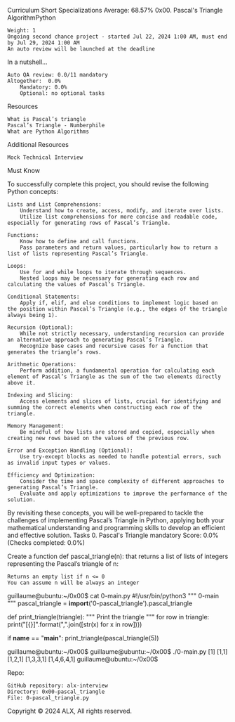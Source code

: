 

Curriculum
Short Specializations Average: 68.57%
0x00. Pascal's Triangle
AlgorithmPython

    Weight: 1
    Ongoing second chance project - started Jul 22, 2024 1:00 AM, must end by Jul 29, 2024 1:00 AM
    An auto review will be launched at the deadline

In a nutshell…

    Auto QA review: 0.0/11 mandatory
    Altogether:  0.0%
        Mandatory: 0.0%
        Optional: no optional tasks

Resources

    What is Pascal’s triangle
    Pascal’s Triangle - Numberphile
    What are Python Algorithms

Additional Resources

    Mock Technical Interview

Must Know

To successfully complete this project, you should revise the following Python concepts:

    Lists and List Comprehensions:
        Understand how to create, access, modify, and iterate over lists.
        Utilize list comprehensions for more concise and readable code, especially for generating rows of Pascal’s Triangle.

    Functions:
        Know how to define and call functions.
        Pass parameters and return values, particularly how to return a list of lists representing Pascal’s Triangle.

    Loops:
        Use for and while loops to iterate through sequences.
        Nested loops may be necessary for generating each row and calculating the values of Pascal’s Triangle.

    Conditional Statements:
        Apply if, elif, and else conditions to implement logic based on the position within Pascal’s Triangle (e.g., the edges of the triangle always being 1).

    Recursion (Optional):
        While not strictly necessary, understanding recursion can provide an alternative approach to generating Pascal’s Triangle.
        Recognize base cases and recursive cases for a function that generates the triangle’s rows.

    Arithmetic Operations:
        Perform addition, a fundamental operation for calculating each element of Pascal’s Triangle as the sum of the two elements directly above it.

    Indexing and Slicing:
        Access elements and slices of lists, crucial for identifying and summing the correct elements when constructing each row of the triangle.

    Memory Management:
        Be mindful of how lists are stored and copied, especially when creating new rows based on the values of the previous row.

    Error and Exception Handling (Optional):
        Use try-except blocks as needed to handle potential errors, such as invalid input types or values.

    Efficiency and Optimization:
        Consider the time and space complexity of different approaches to generating Pascal’s Triangle.
        Evaluate and apply optimizations to improve the performance of the solution.

By revisiting these concepts, you will be well-prepared to tackle the challenges of implementing Pascal’s Triangle in Python, applying both your mathematical understanding and programming skills to develop an efficient and effective solution.
Tasks
0. Pascal's Triangle
mandatory
Score: 0.0% (Checks completed: 0.0%)

Create a function def pascal_triangle(n): that returns a list of lists of integers representing the Pascal’s triangle of n:

    Returns an empty list if n <= 0
    You can assume n will be always an integer

guillaume@ubuntu:~/0x00$ cat 0-main.py
#!/usr/bin/python3
"""
0-main
"""
pascal_triangle = __import__('0-pascal_triangle').pascal_triangle

def print_triangle(triangle):
    """
    Print the triangle
    """
    for row in triangle:
        print("[{}]".format(",".join([str(x) for x in row])))


if __name__ == "__main__":
    print_triangle(pascal_triangle(5))

guillaume@ubuntu:~/0x00$ 
guillaume@ubuntu:~/0x00$ ./0-main.py
[1]
[1,1]
[1,2,1]
[1,3,3,1]
[1,4,6,4,1]
guillaume@ubuntu:~/0x00$ 

Repo:

    GitHub repository: alx-interview
    Directory: 0x00-pascal_triangle
    File: 0-pascal_triangle.py

Copyright © 2024 ALX, All rights reserved.

